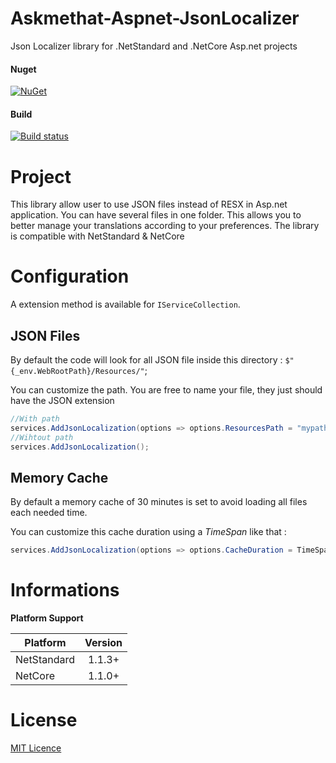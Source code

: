 # Askmethat-Aspnet-JsonLocalizer
Json Localizer library for .NetStandard and .NetCore Asp.net projects

#### Nuget
[![NuGet](https://img.shields.io/nuget/dt/Askmethat.Aspnet.JsonLocalizer.svg)](https://www.nuget.org/packages/Askmethat.Aspnet.JsonLocalizer)

#### Build

[![Build status](https://ci.appveyor.com/api/projects/status/gt8vg0e2f9gapr2d/branch/master?svg=true)](https://ci.appveyor.com/project/AlexTeixeira/askmethat-aspnet-jsonlocalizer/branch/master)

# Project

This library allow user to use JSON files instead of RESX in Asp.net application.
You can have several files in one folder. This allows you to better manage your translations according to your preferences.
The library is compatible with NetStandard & NetCore

# Configuration

A extension method is available for `IServiceCollection`.

## JSON Files

By default the code will look for all JSON file inside this directory : `$"{_env.WebRootPath}/Resources/"`;

You can customize the path. You are free to name your file, they just should have the JSON extension

``` cs
//With path
services.AddJsonLocalization(options => options.ResourcesPath = "mypath");
//Wihtout path
services.AddJsonLocalization();
```

## Memory Cache

By default a memory cache of 30 minutes is set to avoid loading all files each needed time.

You can customize this cache duration using a *TimeSpan* like that : 
``` cs
services.AddJsonLocalization(options => options.CacheDuration = TimeSpan.FromMinutes(15));
```

# Informations

**Platform Support**

|Platform|Version|
| -------------------  | :------------------: |
|NetStandard|1.1.3+|
|NetCore|1.1.0+|

# License

[MIT Licence](https://github.com/AlexTeixeira/Askmethat-Aspnet-JsonLocalizer/blob/master/LICENSE)
